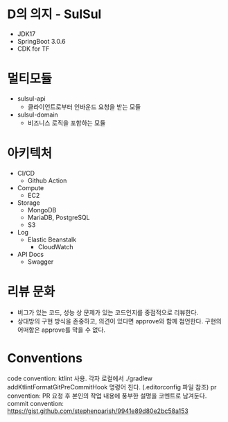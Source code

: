 # D의 의지 - SulSul
* JDK17
* SpringBoot 3.0.6
* CDK for TF

# 멀티모듈
* sulsul-api
  * 클라이언트로부터 인바운드 요청을 받는 모듈
* sulsul-domain
  * 비즈니스 로직을 포함하는 모듈

# 아키텍처
* CI/CD
  * Github Action
* Compute
  * EC2
* Storage
  * MongoDB
  * MariaDB, PostgreSQL
  * S3
* Log
  * Elastic Beanstalk  
    * CloudWatch
* API Docs
  * Swagger

# 리뷰 문화
* 버그가 있는 코드, 성능 상 문제가 있는 코드인지를 중점적으로 리뷰한다.
* 상대방의 구현 방식을 존중하고, 의견이 있다면 approve와 함께 첨언한다. 구현의 어떠함은 approve를 막을 수 없다.

# Conventions
code convention: ktlint 사용. 각자 로컬에서 ./gradlew addKtlintFormatGitPreCommitHook 명령어 친다. (.editorconfig 파일 참조)
pr convention: PR 요청 후 본인의 작업 내용에 풍부한 설명을 코멘트로 남겨둔다.  
commit convention: https://gist.github.com/stephenparish/9941e89d80e2bc58a153
